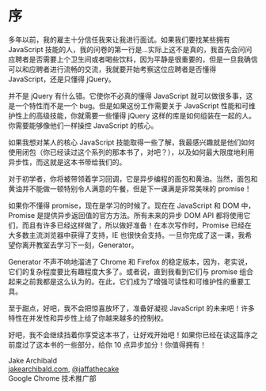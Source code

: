 # 序

多年以前，我的雇主十分信任我来让我进行面试。如果我们要找某些拥有 JavaScript 技能的人，我的问卷的第一行是...实际上这不是真的，我首先会问问应聘者是否需要上个卫生间或者喝些饮料，因为平静是很重要的，但是一旦我确信可以和应聘者进行流畅的交流，我就要开始考察这位应聘者是否懂得 JavaScript，还是只懂得 jQuery。

并不是 jQuery 有什么错。它使你不必真的懂得 JavaScript 就可以做很多事，这是一个特性而不是一个 bug。但是如果这份工作需要关于 JavaScript 性能和可维护性上的高级技能，你就需要一些懂得 jQuery 这样的库是如何组装在一起的人。你需要能够像他们一样操控 JavaScript 的核心。

如果我想对某人的核心 JavaScript 技能取得一些了解，我最感兴趣就是他们如何使用闭包（你已经读过这个系列的那本书了，对吧？），以及如何最大限度地利用异步性，而这就是这本书带给我们的。

对于初学者，你将被带领着学习回调，它是异步编程的面包和黄油。当然，面包和黄油并不能做一顿特别令人满意的午餐，但是下一课满是非常美味的 promise！

如果你不懂得 promise，现在是学习的时候了。现在在 JavaScript 和 DOM 中，Promise 是提供异步返回值的官方方法。所有未来的异步 DOM API 都将使用它们，而且有许多已经这样做了，所以做好准备！在本次写作时，Promise 已经在大多数主流浏览器中获得了支持，IE 也很快会支持。一旦你完成了这一课，我希望你离开教室去学习下一刻，Generator。

Generator 不声不响地溜进了 Chrome 和 Firefox 的稳定版本，因为，老实说，它们的复杂程度要比有趣程度大多了。或者说，直到我看到它们与 promise 组合起来之前我都是这么认为的。在此，它们成为了增强可读性和可维护性的重要工具。

至于甜点，好吧，我不会把惊喜放坏了，准备好凝视 JavaScript 的未来吧！许多特性在并发性和异步性上给了你越来越多的控制权。

好吧，我不会继续挡着你享受这本书了，让好戏开始吧！如果你已经在读这篇序之前度过了这本书的一些部分，给你 10 点异步加分！你值得拥有！

Jake Archibald<br>
[jakearchibald.com](http://jakearchibald.com), [@jaffathecake](http://twitter.com/jaffathecake)<br>
Google Chrome 技术推广部

